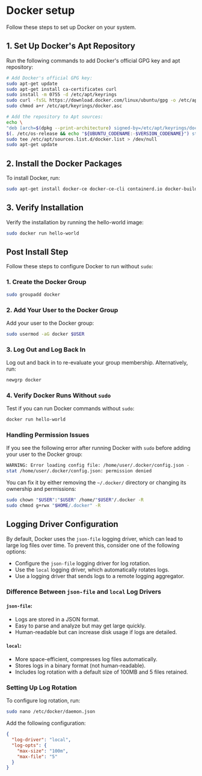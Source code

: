 # Docker setup

Follow these steps to set up Docker on your system.

## 1. Set Up Docker's Apt Repository  
Run the following commands to add Docker's official GPG key and apt repository:
```bash
# Add Docker's official GPG key:
sudo apt-get update
sudo apt-get install ca-certificates curl
sudo install -m 0755 -d /etc/apt/keyrings
sudo curl -fsSL https://download.docker.com/linux/ubuntu/gpg -o /etc/apt/keyrings/docker.asc
sudo chmod a+r /etc/apt/keyrings/docker.asc

# Add the repository to Apt sources:
echo \
"deb [arch=$(dpkg --print-architecture) signed-by=/etc/apt/keyrings/docker.asc] https://download.docker.com/linux/ubuntu \
$(. /etc/os-release && echo "${UBUNTU_CODENAME:-$VERSION_CODENAME}") stable" | \
sudo tee /etc/apt/sources.list.d/docker.list > /dev/null
sudo apt-get update
```
## 2. Install the Docker Packages  
To install Docker, run:
```bash
sudo apt-get install docker-ce docker-ce-cli containerd.io docker-buildx-plugin docker-compose-plugin
```
## 3. Verify Installation  
Verify the installation by running the hello-world image:
```bash
sudo docker run hello-world
```
## Post Install Step

Follow these steps to configure Docker to run without `sudo`:

### 1. Create the Docker Group
```bash
sudo groupadd docker
```
### 2. Add Your User to the Docker Group  
Add your user to the Docker group:
```bash
sudo usermod -aG docker $USER
```
### 3. Log Out and Log Back In  
Log out and back in to re-evaluate your group membership. Alternatively, run:
```bash
newgrp docker
```
### 4. Verify Docker Runs Without `sudo`  
Test if you can run Docker commands without `sudo`:
```bash
docker run hello-world
```
### Handling Permission Issues  
If you see the following error after running Docker with `sudo` before adding your user to the Docker group:
```bash
WARNING: Error loading config file: /home/user/.docker/config.json -
stat /home/user/.docker/config.json: permission denied
```
You can fix it by either removing the `~/.docker/` directory or changing its ownership and permissions:
```bash
sudo chown "$USER":"$USER" /home/"$USER"/.docker -R
sudo chmod g+rwx "$HOME/.docker" -R
```
## Logging Driver Configuration

By default, Docker uses the `json-file` logging driver, which can lead to large log files over time. To prevent this, consider one of the following options:

* Configure the `json-file` logging driver for log rotation.
* Use the `local` logging driver, which automatically rotates logs.
* Use a logging driver that sends logs to a remote logging aggregator.

### Difference Between `json-file` and `local` Log Drivers
#### `json-file`:
- Logs are stored in a JSON format.
- Easy to parse and analyze but may get large quickly.
- Human-readable but can increase disk usage if logs are detailed.

#### `local`:
- More space-efficient, compresses log files automatically.
- Stores logs in a binary format (not human-readable).
- Includes log rotation with a default size of 100MB and 5 files retained.

### Setting Up Log Rotation  
To configure log rotation, run:
```bash
sudo nano /etc/docker/daemon.json
```
Add the following configuration:
```json
{
  "log-driver": "local",
  "log-opts": {
    "max-size": "100m",
    "max-file": "5"
  }
}
```